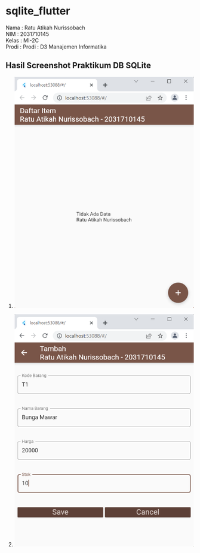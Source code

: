 # sqlite_flutter

Nama : Ratu Atikah Nurissobach <br /> NIM : 2031710145 <br /> Kelas : MI-2C <br /> Prodi : Prodi : D3 Manajemen Informatika

## Hasil Screenshot Praktikum DB SQLite
1. ![Hasil Percobaan Ke Satu](img/homepage.png)

2. ![Hasil Percobaan Ke Satu](img/tambahitemm.png)
